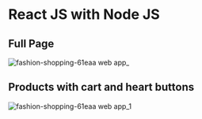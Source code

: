 # React JS with Node JS

## Full Page
![fashion-shopping-61eaa web app_](https://github.com/user-attachments/assets/e5ea46ad-1d84-4e36-a1c3-fe80c8704e75)

## Products with cart and heart buttons
![fashion-shopping-61eaa web app_1](https://github.com/user-attachments/assets/1adf8fd6-e896-4878-88a8-af9b0e3fc728)
